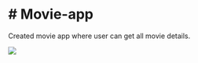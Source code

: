 <h1># Movie-app</h1>

<p>
Created movie app  where user can get all movie details.</p>
<div>
<img src="https://i.imgur.com/4nZFtC8.png" align="center"></img>
</div>
